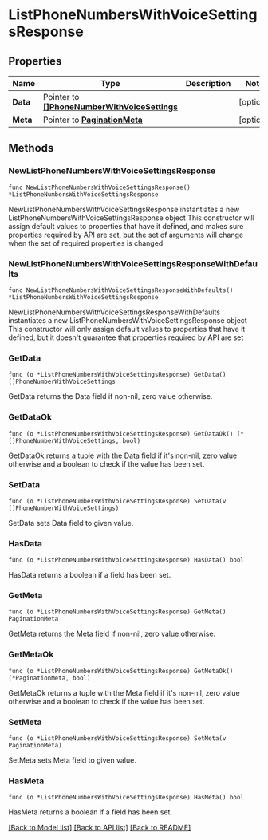 # ListPhoneNumbersWithVoiceSettingsResponse

## Properties

Name | Type | Description | Notes
------------ | ------------- | ------------- | -------------
**Data** | Pointer to [**[]PhoneNumberWithVoiceSettings**](PhoneNumberWithVoiceSettings.md) |  | [optional] 
**Meta** | Pointer to [**PaginationMeta**](PaginationMeta.md) |  | [optional] 

## Methods

### NewListPhoneNumbersWithVoiceSettingsResponse

`func NewListPhoneNumbersWithVoiceSettingsResponse() *ListPhoneNumbersWithVoiceSettingsResponse`

NewListPhoneNumbersWithVoiceSettingsResponse instantiates a new ListPhoneNumbersWithVoiceSettingsResponse object
This constructor will assign default values to properties that have it defined,
and makes sure properties required by API are set, but the set of arguments
will change when the set of required properties is changed

### NewListPhoneNumbersWithVoiceSettingsResponseWithDefaults

`func NewListPhoneNumbersWithVoiceSettingsResponseWithDefaults() *ListPhoneNumbersWithVoiceSettingsResponse`

NewListPhoneNumbersWithVoiceSettingsResponseWithDefaults instantiates a new ListPhoneNumbersWithVoiceSettingsResponse object
This constructor will only assign default values to properties that have it defined,
but it doesn't guarantee that properties required by API are set

### GetData

`func (o *ListPhoneNumbersWithVoiceSettingsResponse) GetData() []PhoneNumberWithVoiceSettings`

GetData returns the Data field if non-nil, zero value otherwise.

### GetDataOk

`func (o *ListPhoneNumbersWithVoiceSettingsResponse) GetDataOk() (*[]PhoneNumberWithVoiceSettings, bool)`

GetDataOk returns a tuple with the Data field if it's non-nil, zero value otherwise
and a boolean to check if the value has been set.

### SetData

`func (o *ListPhoneNumbersWithVoiceSettingsResponse) SetData(v []PhoneNumberWithVoiceSettings)`

SetData sets Data field to given value.

### HasData

`func (o *ListPhoneNumbersWithVoiceSettingsResponse) HasData() bool`

HasData returns a boolean if a field has been set.

### GetMeta

`func (o *ListPhoneNumbersWithVoiceSettingsResponse) GetMeta() PaginationMeta`

GetMeta returns the Meta field if non-nil, zero value otherwise.

### GetMetaOk

`func (o *ListPhoneNumbersWithVoiceSettingsResponse) GetMetaOk() (*PaginationMeta, bool)`

GetMetaOk returns a tuple with the Meta field if it's non-nil, zero value otherwise
and a boolean to check if the value has been set.

### SetMeta

`func (o *ListPhoneNumbersWithVoiceSettingsResponse) SetMeta(v PaginationMeta)`

SetMeta sets Meta field to given value.

### HasMeta

`func (o *ListPhoneNumbersWithVoiceSettingsResponse) HasMeta() bool`

HasMeta returns a boolean if a field has been set.


[[Back to Model list]](../README.md#documentation-for-models) [[Back to API list]](../README.md#documentation-for-api-endpoints) [[Back to README]](../README.md)



